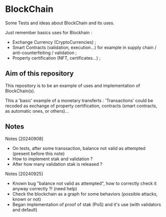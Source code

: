 # BlockChain

Some Tests and ideas about BlockChain and its uses. 

Just remember basics uses for Blockhain : 
  * Exchange Currency (CryptoCurrencies) ; 
  * Smart Contracts (validation, execution...) for example in supply chain / anti-counterfeiting / validation ; 
  * Property certification (NFT, certificates...) ;

## Aim of this repository

This repository is to be an example of uses and implementation of BlockChain(s). 

This a 'basic' example of a monetary transferts : 'Transactions' could be recoded as exchange of property certification, contracts (smart contracts, as automatic ones, or others)... 

## Notes

Notes [20240908]
  - On tests, after some transsaction, balance not valid as attempted (present before this note)
  - How to implement stak and validation ?
  - After how many validation stak is released ?

Notes [20240925]
  - Known bug "balance not valid as attempted", how to correctly check it anyway correctly ?! (need help)
  - Check the blockchain as a graph for some behaviors (possible attacks, known or not)
  - Began implementation of proof of stak (PoS) and it's use (with validators and default)
